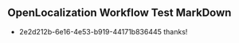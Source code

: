## OpenLocalization Workflow Test MarkDown
* 2e2d212b-6e16-4e53-b919-44171b836445 thanks!

<!--HONumber=Jul16_HO5-->


